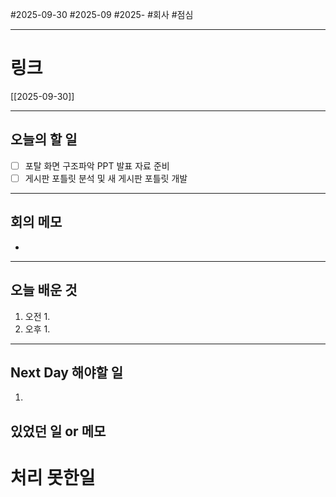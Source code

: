 #2025-09-30 #2025-09 #2025- 
#회사 #점심 

------
# 링크 
[[2025-09-30]]

---
## 오늘의 할 일
- [ ] 포탈 화면 구조파악 PPT 발표 자료 준비
- [ ] 게시판 포틀릿 분석 및 새 게시판 포틀릿 개발
---
## 회의 메모
- 
---
## 오늘 배운 것
1. 오전
    1. 
2. 오후
    1. 
---
## Next Day 해야할 일
1. 


## 있었던 일 or 메모


# 처리 못한일
